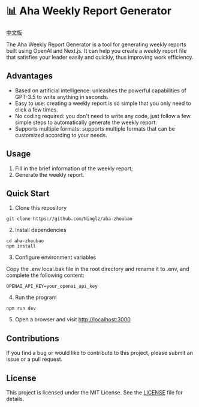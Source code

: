 # 📊 Aha Weekly Report Generator
[中文版](./README.md)

The Aha Weekly Report Generator is a tool for generating weekly reports built using OpenAI and Next.js. It can help you create a weekly report file that satisfies your leader easily and quickly, thus improving work efficiency.

## Advantages

- Based on artificial intelligence: unleashes the powerful capabilities of GPT-3.5 to write anything in seconds.
- Easy to use: creating a weekly report is so simple that you only need to click a few times.
- No coding required: you don't need to write any code, just follow a few simple steps to automatically generate the weekly report.
- Supports multiple formats: supports multiple formats that can be customized according to your needs.


## Usage

1. Fill in the brief information of the weekly report;
2. Generate the weekly report.

## Quick Start

1. Clone this repository

```
git clone https://github.com/Ninglz/aha-zhoubao
```

2. Install dependencies

```
cd aha-zhoubao
npm install
```

3. Configure environment variables

Copy the .env.local.bak file in the root directory and rename it to .env, and complete the following content:

```
OPENAI_API_KEY=your_openai_api_key
```

4. Run the program

```
npm run dev
```

5. Open a browser and visit  [http://localhost:3000](http://localhost:3000)

## Contributions

If you find a bug or would like to contribute to this project, please submit an issue or a pull request.

## License

This project is licensed under the MIT License. See the [LICENSE](LICENSE) file for details.